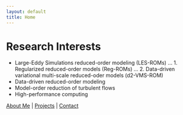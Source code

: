 ```yaml
---
layout: default
title: Home
---
```


# Research Interests

<!-- ![](images/headshot.JPG){: .headshot } -->
* Large-Eddy Simulations reduced-order modeling (LES-ROMs)
... 1. Regularized reduced-order models (Reg-ROMs)
... 2. Data-driven variational multi-scale reduced-oder models (d2-VMS-ROM)
* Data-driven reduced-order modeling
* Model-order reduction of turbulent flows
* High-performance computing


[About Me](about.md) | [Projects](projects.md) | [Contact](contact.md)